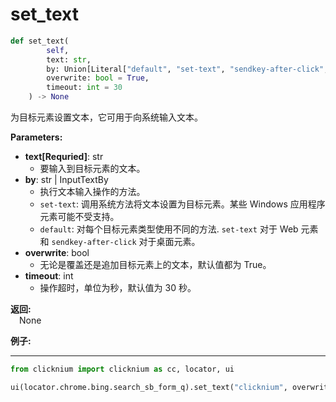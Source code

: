 # set_text
```python
def set_text(
        self,
        text: str,
        by: Union[Literal["default", "set-text", "sendkey-after-click", "sendkey-after-focus"], InputTextBy]= InputTextBy.Default,
        overwrite: bool = True,
        timeout: int = 30
    ) -> None
```  

为目标元素设置文本，它可用于向系统输入文本。

**Parameters:**  
- **text[Requried]**: str  
    - 要输入到目标元素的文本。
- **by**: str | InputTextBy   
    - 执行文本输入操作的方法。
    - `set-text`: 调用系统方法将文本设置为目标元素。某些 Windows 应用程序元素可能不受支持。
    - `default`: 对每个目标元素类型使用不同的方法. `set-text` 对于 Web 元素和 `sendkey-after-click` 对于桌面元素。
- **overwrite**: bool  
    - 无论是覆盖还是追加目标元素上的文本，默认值都为 True。 
- **timeout**: int  
    - 操作超时，单位为秒，默认值为 30 秒。

**返回:**  
    &emsp;None

**例子:**
***
```python
from clicknium import clicknium as cc, locator, ui

ui(locator.chrome.bing.search_sb_form_q).set_text("clicknium", overwrite = False)
```